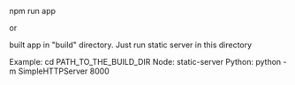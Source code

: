 npm run app

or

built app in "build" directory. Just run static server in this directory

Example:
cd PATH_TO_THE_BUILD_DIR
Node: static-server
Python: python -m SimpleHTTPServer 8000
